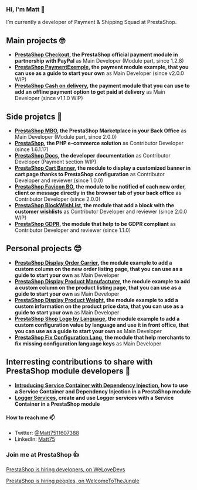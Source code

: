 ### Hi, I'm Matt 👋

I’m currently a developer of Payment & Shipping Squad at PrestaShop.

## Main projects 🤓
- **[PrestaShop Checkout](https://github.com/PrestaShopCorp/ps_checkout), the PrestaShop official payment module in partnership with PayPal** as Main Developer (Module part, since 1.2.8)
- **[PrestaShop PaymentExemple](https://github.com/PrestaShop/paymentexample), the payment module example, that you can use as a guide to start your own** as Main Developer (since v2.0.0 WIP)
- **[PrestaShop Cash on delivery](https://github.com/PrestaShop/ps_cashondelivery), the payment module that you can use to add an offline payment option to get paid at delivery** as Main Developer (since v1.1.0 WIP)

## Side projetcs 🤠 
- **[PrestaShop MBO](https://github.com/PrestaShopCorp/ps_mbo), the PrestaShop Marketplace in your Back Office** as Main Developer (Module part, since 2.0.0)
- **[PrestaShop](https://github.com/PrestaShop), the PHP e-commerce solution** as Contributor Developer (since 1.6.1.17)
- **[PrestaShop Docs](https://github.com/PrestaShop/docs), the developer documentation** as Contributor Developer (Payment section WIP)
- **[PrestaShop Cart Banner](https://github.com/PrestaShopCorp/pscartbanner), the module to display a customized banner in cart page thanks to PrestaShop configuration** as Contributor Developer and reviewer (since 1.0.0)
- **[PrestaShop Favicon BO](https://github.com/PrestaShop/ps_faviconnotificationbo/), the module to be notified of each new order, client or message directly in the browser tab of your back office** as Contributor Developer (since 2.0.0)
- **[PrestaShop BlockWishList](https://github.com/PrestaShop/blockwishlist), the module that add a block with the customer wishlists** as Contributor Developer and reviewer (since 2.0.0 WIP)
- **[PrestaShop GDPR](https://github.com/PrestaShopCorp/psgdpr), the module that help to be GDPR compliant** as Contributor Developer and reviewer (since 1.1.0)

## Personal projects 😎 
- **[PrestaShop Display Order Carrier](https://github.com/Matt75/displayordercarrier), the module example to add a custom column on the new order listing page, that you can use as a guide to start your own** as Main Developer
- **[PrestaShop Display Product Manufacturer](https://github.com/Matt75/displayproductmanufacturer), the module example to add a custom column on the product listing page, that you can use as a guide to start your own** as Main Developer
- **[PrestaShop Display Product Weight](https://github.com/Matt75/displayproductweight), the module example to add a custom information on the product price data, that you can use as a guide to start your own** as Main Developer
- **[PrestaShop Shop Logo by Language](https://github.com/Matt75/displayshoplogobylang), the module example to add a custom configuration value by language and use it in front office, that you can use as a guide to start your own** as Main Developer
- **[PrestaShop Fix Configuration Lang](https://github.com/Matt75/fixconfigurationlang), the module that help merchants to fix missing configuration language keys** as Main Developer

## Interresting contributions to share with PrestaShop module developers 🤩
- **[Introducing Service Container with Dependency Injection](https://github.com/PrestaShopCorp/ps_checkout/pull/349), how to use a Service Container and Dependency Injection in a PrestaShop module**
- **[Logger Services](https://github.com/PrestaShopCorp/ps_checkout/pull/406), create and use Logger services with a Service Container in a PrestaShop module**

#### How to reach me 📫

- Twitter: [@Matt7511607388](https://twitter.com/Matt7511607388)
- LinkedIn: [Matt75](https://www.linkedin.com/in/matthias-raigne-9a729a173/)

### Join me at PrestaShop 👍

[PrestaShop is hiring developers, on WeLoveDevs](https://welovedevs.com/app/company/prestashop)

[PrestaShop is hiring peoples, on WelcomeToTheJungle](https://www.welcometothejungle.com/fr/companies/prestashop)
